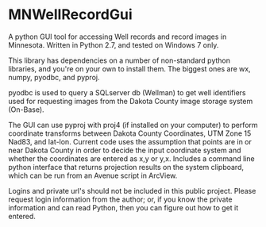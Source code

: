 # MNWellRecordGui
A python GUI tool for accessing Well records and record images in Minnesota. 
Written in Python 2.7, and tested on Windows 7 only.

This library has dependencies on a number of non-standard python libraries, and you're on your own to install them.  The biggest ones are wx, numpy, pyodbc, and pyproj.  

pyodbc is used to query a SQLserver db (Wellman) to get well identifiers used for requesting images from the Dakota County image storage system (On-Base).

The GUI can use pyproj with proj4 (if installed on your computer) to perform coordinate transforms between Dakota County Coordinates, UTM Zone 15 Nad83, and lat-lon. Current code uses the assumption that points are in or near Dakota County in order to decide the input coordinate system and whether the coordinates are entered as x,y or y,x.  Includes a command line python interface that returns projection results on the system clipboard, which can be run from an Avenue script in ArcView.

Logins and private url's should not be included in this public project. Please request login information from the author; or, if you know the private information and can read Python, then you can figure out how to get it entered.
